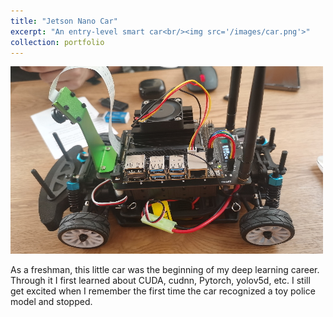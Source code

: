 ```yaml
---
title: "Jetson Nano Car"
excerpt: "An entry-level smart car<br/><img src='/images/car.png'>"
collection: portfolio
---
```

![](/images/car.png)

As a freshman, this little car was the beginning of my deep learning career. Through it I first learned about CUDA, cudnn, Pytorch, yolov5d, etc. I still get excited when I remember the first time the car recognized a toy police model and stopped.
